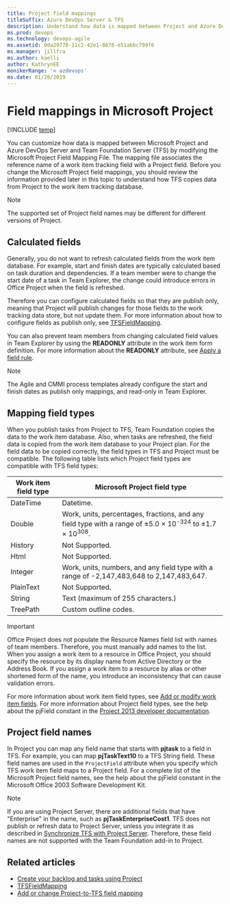 ```yaml
---
title: Project field mappings
titleSuffix: Azure DevOps Server & TFS
description: Understand how data is mapped between Project and Azure DevOps Server or Team Foundation Server (TFS)
ms.prod: devops
ms.technology: devops-agile
ms.assetid: 0da29778-11c2-42e1-8876-e51abbc799f6
ms.manager: jillfra
ms.author: kaelliauthor: KathrynEE
monikerRange: '< azdevops'
ms.date: 01/28/2019
---
```


# Field mappings in Microsoft Project

[!INCLUDE [temp](../../_shared/version-header-tfs-only.md)]

You can customize how data is mapped between Microsoft Project and Azure DevOps Server and Team Foundation Server (TFS) by modifying the Microsoft Project Field Mapping File. The mapping file associates the reference name of a work item tracking field  with a Project field. Before you change the Microsoft Project field mappings, you should review the information provided later in this topic to understand how TFS copies data from Project to the work item tracking database.  
  
> [!NOTE]  
>  The supported set of Project field names may be different for different versions of Project.  

<a name="CalculatedFields"></a>   
##  Calculated fields  
 Generally, you do not want to refresh calculated fields from the work item database. For example, start and finish dates are typically calculated based on task duration and dependencies. If a team member were to change the start date of a task in Team Explorer, the change could introduce errors in Office Project when the field is refreshed. 

Therefore you can configure calculated fields so that they are publish only, meaning that Project will publish changes for those fields to the work tracking data store, but not update them. For more information about how to configure fields as publish only, see [TFSFieldMapping](upload-or-download-the-microsoft-project-mapping-file.md).  
  
You can also prevent team members from changing calculated field values in Team Explorer by using the **READONLY** attribute in the work item form definition. For more information about the **READONLY** attribute, see [Apply a field rule](apply-rule-work-item-field.md).  
  
> [!NOTE]
>  The  Agile and CMMI process templates already configure the start and finish dates as publish only mappings, and read-only in Team Explorer.  
  
<a name="MappingFieldTypes"></a> 
##  Mapping field types  
 When you publish tasks from Project to TFS, Team Foundation copies the data to the work item database. Also, when tasks are refreshed, the field data is copied from the work item database to your Project plan. For the field data to be copied correctly, the field types in TFS and Project must be compatible. The following table lists which Project field types are compatible with TFS field types:  
  
|**Work item field type**|**Microsoft Project field type**|  
|----------------------------------|--------------------------------------|  
|DateTime|Datetime.|  
|Double|Work, units, percentages, fractions, and any field type with a range of &plusmn;5.0 × 10<sup>-324</sup> to &plusmn;1.7 × 10<sup>308</sup>.|  
|History|Not Supported.|  
|Html|Not Supported.|  
|Integer|Work, units, numbers, and any field type with a range of -2,147,483,648 to 2,147,483,647.|  
|PlainText|Not Supported.|  
|String|Text (maximum of 255 characters.)|  
|TreePath|Custom outline codes.|  
  

> [!IMPORTANT]  
> Office Project does not populate the Resource Names field list with names of team members. Therefore, you must manually add names to the list. When you assign a work item to a resource in Office Project, you should specify the resource by its display name from Active Directory or the Address Book. If you assign a work item to a resource by alias or other shortened form of the name, you introduce an inconsistency that can cause validation errors.
 
 For more information about work item field types, see [Add or modify work item fields](../add-modify-field.md). For more information about Project field types, see the help about the pjField constant in the [Project 2013 developer documentation](http://msdn.microsoft.com/library/backlogs/office/ms512767.aspx).  
  
<a name="OfficeProjectFieldNames"></a> 
##  Project field names  
 In Project you can map any field name that starts with **pjtask** to a field in TFS. For example, you can map **pjTaskText10** to a TFS String field. These field names are used in the `ProjectField` attribute when you specify which TFS work item field maps to a Project field. For a complete list of the Microsoft Project field names, see the help about the pjField constant in the Microsoft Office 2003 Software Development Kit.  
  
> [!NOTE]  
>  If you are using Project Server, there are additional fields that have "Enterprise" in the name, such as **pjTaskEnterpriseCost1**. TFS does not publish or refresh data to Project Server, unless you integrate it as described in [Synchronize TFS with Project Server](../tfs-ps-sync/synchronize-tfs-project-server.md). Therefore, these field names are not supported with the Team Foundation add-in to Project.  
  
## Related articles 
-  [Create your backlog and tasks using Project](../../boards/backlogs/office/create-your-backlog-tasks-using-project.md)   
-  [TFSFieldMapping](upload-or-download-the-microsoft-project-mapping-file.md)   
-  [Add or change Project-to-TFS field mapping](add-or-change-how-project-fields-map-to-tfs-fields.md)